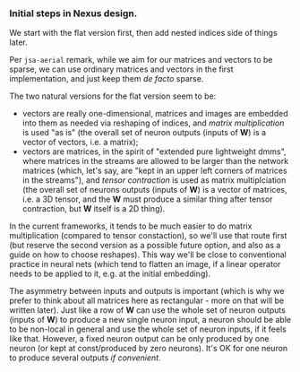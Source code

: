 ### Initial steps in Nexus design.

We start with the flat version first, then add nested indices side of things later.

Per `jsa-aerial` remark, while we aim for our matrices and vectors to be sparse, we can use ordinary matrices and vectors 
in the first implementation, and just keep them _de facto_ sparse.

The two natural versions for the flat version seem to be: 
  * vectors are really one-dimensional, matrices and images are embedded into them as needed via reshaping of indices, and _matrix multiplication_ is used "as is" (the overall set of neuron outputs (inputs of **W**) is a vector of vectors, i.e. a matrix);
  * vectors are matrices, in the spirit of "extended pure lightweight dmms", where matrices in the streams are allowed to be larger than the network matrices (which, let's say, are "kept in an upper left corners of matrices in the streams"), and _tensor contraction_ is used as matrix multiplciation (the overall set of neurons outputs (inputs of **W**) is a vector of matrices, i.e. a 3D tensor, and the **W** must produce a similar thing after tensor contraction, but **W** itself is a 2D thing).
    
In the current frameworks, it tends to be much easier to do matrix multiplication (compared to tensor constaction), so we'll use that route first (but reserve the second version as a possible future option, and also as a guide on how to choose reshapes). This way we'll be close to conventional practice in neural nets (which tend to flatten an image, if a linear operator needs to be applied to it, e.g. at the initial embedding).
    
The asymmetry between inputs and outputs is important (which is why we prefer to think about all matrices here as rectangular - more on that will be written later). Just like a row of **W** can use the whole set of neuron outputs (inputs of **W**) to produce a new single neuron input, a neuron should be able to be non-local in general and use the whole set of neuron inputs, if it feels like that. However, a fixed neuron output can be only produced by one neuron (or kept at const/produced by zero neurons). It's OK for one neuron to produce several outputs _if convenient_. 
